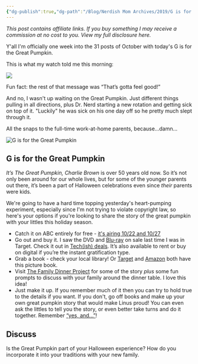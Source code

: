 ```yaml
---
{"dg-publish":true,"dg-path":"/Blog/Nerdish Mom Archives/2019/G is for the Great Pumpkin.md","permalink":"//blog/nerdish-mom-archives/2019/g-is-for-the-great-pumpkin/","title":"G is for the Great Pumpkin","tags":["books","halloween","movies"],"created":"","updated":""}
---
```



_This post contains affiliate links. If you buy something I may receive a commission at no cost to you. View my full disclosure here._

Y'all I'm officially one week into the 31 posts of October with today's G is for the Great Pumpkin. 

This is what my watch told me this morning:

![](https://lh3.googleusercontent.com/S0iNuGEhaMCThK0l1Mmq0xfu10x29bbELaYiMZAvGRCA79j7Lc0NT7q6jhqAw448h173ASPMko9WwFZWh6iiiCf0XYq6Eff6O1MyIKIarcF9iEvrBw1zgjPXrTGYMggVzie90jrw)

Fun fact: the rest of that message was “That’s gotta feel good!”

And no, I wasn't up waiting on the Great Pumpkin. Just different things pulling in all directions, plus Dr. Nerd starting a new rotation and getting sick on top of it. "Luckily" he was sick on his one day off so he pretty much slept through it. 

All the snaps to the full-time work-at-home parents, because...damn…

![G is for the Great Pumpkin](https://lh3.googleusercontent.com/f6tti-4medPog5wur2jsW6KZmmviFjTpFjXUL8qZbZHw6g-bRmPv6XqW0rV6uWGtlfvthEh2V9SS-t0SEooN-STolPfw2wK_HidzH8m3c2pUc7lr7a6wWiye0nX76SF4NrNac0Tu)

## G is for the Great Pumpkin

_It’s The Great Pumpkin, Charlie Brown_ is over 50 years old now. So it’s not only been around for our whole lives, but for some of the younger parents out there, it’s been a part of Halloween celebrations even since _their_ parents were kids.

We're going to have a hard time topping yesterday's heart-pumping experiment, especially since I'm not trying to violate copyright law, so here's your options if you're looking to share the story of the great pumpkin with your littles this holiday season. 

- Catch it on ABC entirely for free - [it's airing 10/22 and 10/27](https://www.townandcountrymag.com/leisure/arts-and-culture/a12825905/great-pumpkin-charlie-brown-air-date/) 
- Go out and buy it. I saw the DVD and [Blu-ray](https://www.target.com/p/it-s-the-great-pumpkin-charlie-brown-deluxe-edition-2-discs-blu-ray/-/A-12723135) on sale last time I was in Target. Check it out in [Tech(ish) deals](https://chaoticorganized.com/techish-deals/). It’s also available to rent or buy on digital if you’re the instant gratification type.
- Grab a book - check your local library! Or [Target](https://www.target.com/p/it-s-the-great-pumpkin-charlie-brown-peanuts-paperback-by-charles-m-schulz/-/A-17245118) and [Amazon](https://amzn.to/357jIAC) both have this picture book.
- Visit [The Family Dinner Project](https://thefamilydinnerproject.org/blog/conversation-of-the-week/the-great-pumpkin/) for some of the story _plus_ some fun prompts to discuss with your family around the dinner table. I love this idea!
- Just make it up. If you remember much of it then you can try to hold true to the details if you want. If you don't, go off books and make up your own great pumpkin story that would make Linus proud! You can even ask the littles to tell you the story, or even better take turns and do it together. Remember [“yes, and...”](https://en.wikipedia.org/wiki/Yes,_and...)!

## Discuss

Is the Great Pumpkin part of your Halloween experience? How do you incorporate it into your traditions with your new family.
